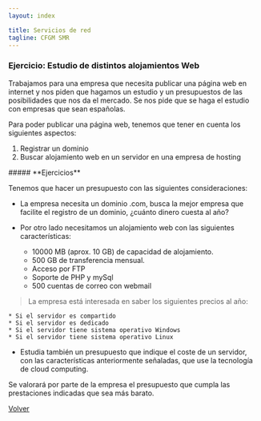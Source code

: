 ```yaml
---
layout: index

title: Servicios de red 
tagline: CFGM SMR
---
```

### Ejercicio: Estudio de distintos alojamientos Web

Trabajamos para una empresa que necesita publicar una página web en internet y nos piden que hagamos un estudio y un presupuestos de las posibilidades que nos da el mercado. Se nos pide que se haga el estudio con empresas que sean españolas.

Para poder publicar una página web, tenemos que tener en cuenta los siguientes aspectos:

1. Registrar un dominio
2. Buscar alojamiento web en un servidor en una empresa de hosting

<div class='ejercicios' markdown='1'>
##### **Ejercicios**

Tenemos que hacer un presupuesto con las siguientes consideraciones:

* La empresa necesita un dominio .com, busca la mejor empresa que facilite el registro de un dominio, ¿cuánto dinero cuesta al año?

* Por otro lado necesitamos un alojamiento web con las siguientes características:

    * 10000 MB (aprox. 10 GB) de capacidad de alojamiento.
    * 500 GB de transferencia mensual.
    * Acceso por FTP
    * Soporte de PHP y mySql
    * 500 cuentas de correo con webmail

> La empresa está interesada en saber los siguientes precios al año:

    * Si el servidor es compartido
    * Si el servidor es dedicado
    * Si el servidor tiene sistema operativo Windows
    * Si el servidor tiene sistema operativo Linux

* Estudia también un presupuesto que indique el coste de un servidor, con las características anteriormente señaladas, que use la tecnología de cloud computing.

</div>
Se valorará por parte de la empresa el presupuesto que cumpla las prestaciones indicadas que sea más barato.


[Volver](index)
